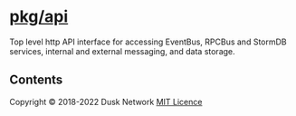# [pkg/api](./pkg/api)

Top level http API interface for accessing EventBus, RPCBus and StormDB
services, internal and external messaging, and data storage.

<!-- ToC start -->
##  Contents

<!-- ToC end -->

Copyright © 2018-2022 Dusk Network
[MIT Licence](https://github.com/dusk-network/dusk-blockchain/blob/master/LICENSE)
